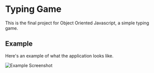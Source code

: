 # Typing Game

This is the final project for Object Oriented Javascript, a simple typing game.

## Example

Here's an example of what the application looks like.

![Example Screenshot](./assets/img/example.png)
